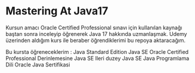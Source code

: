 # Mastering At Java17
 Kursun amacı Oracle Certified Professional sınavı için kullanılan kaynağı baştan sonra inceleyip öğrenerek Java 17 hakkında uzmanlaşmak. Udemy üzerinden aldığım kurs ile beraber öğrendiklerimi bu repoya aktaracağım.

Bu kursta öğreneceklerim : 
Java Standard Edition
Java SE
Oracle Certified Professional
Derinlemesine Java SE
Ileri duzey Java SE
Java Programlama Dili
Oracle Java Sertifikasi
